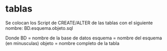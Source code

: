 # tablas
Se colocan los Script de CREATE/ALTER de las tablas con el siguiente nombre:
BD.esquema.objeto.sql

Donde BD = nombre de la base de datos
esquema = nombre del esquema (en minusculas)
objeto = nombre completo de la tabla
